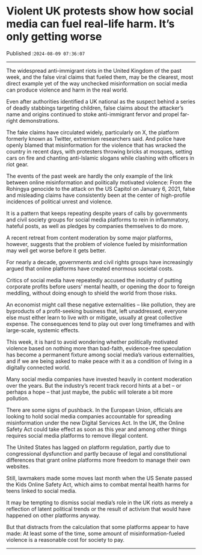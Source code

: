# Violent UK protests show how social media can fuel real-life harm. It’s only getting worse

Published :`2024-08-09 07:36:07`

---

The widespread anti-immigrant riots in the United Kingdom of the past week, and the false viral claims that fueled them, may be the clearest, most direct example yet of the way unchecked misinformation on social media can produce violence and harm in the real world.

Even after authorities identified a UK national as the suspect behind a series of deadly stabbings targeting children, false claims about the attacker’s name and origins continued to stoke anti-immigrant fervor and propel far-right demonstrations.

The fake claims have circulated widely, particularly on X, the platform formerly known as Twitter, extremism researchers said. And police have openly blamed that misinformation for the violence that has wracked the country in recent days, with protesters throwing bricks at mosques, setting cars on fire and chanting anti-Islamic slogans while clashing with officers in riot gear.

The events of the past week are hardly the only example of the link between online misinformation and politically motivated violence: From the Rohingya genocide to the attack on the US Capitol on January 6, 2021, false and misleading claims have consistently been at the center of high-profile incidences of political unrest and violence.

It is a pattern that keeps repeating despite years of calls by governments and civil society groups for social media platforms to rein in inflammatory, hateful posts, as well as pledges by companies themselves to do more.

A recent retreat from content moderation by some major platforms, however, suggests that the problem of violence fueled by misinformation may well get worse before it gets better.

For nearly a decade, governments and civil rights groups have increasingly argued that online platforms have created enormous societal costs.

Critics of social media have repeatedly accused the industry of putting corporate profits before users’ mental health, or opening the door to foreign meddling, without doing enough to shield the world from those risks.

An economist might call these negative externalities – like pollution, they are byproducts of a profit-seeking business that, left unaddressed, everyone else must either learn to live with or mitigate, usually at great collective expense. The consequences tend to play out over long timeframes and with large-scale, systemic effects.

This week, it is hard to avoid wondering whether politically motivated violence based on nothing more than bad-faith, evidence-free speculation has become a permanent fixture among social media’s various externalities, and if we are being asked to make peace with it as a condition of living in a digitally connected world.

Many social media companies have invested heavily in content moderation over the years. But the industry’s recent track record hints at a bet – or perhaps a hope – that just maybe, the public will tolerate a bit more pollution.

There are some signs of pushback. In the European Union, officials are looking to hold social media companies accountable for spreading misinformation under the new Digital Services Act. In the UK, the Online Safety Act could take effect as soon as this year and among other things requires social media platforms to remove illegal content.

The United States has lagged on platform regulation, partly due to congressional dysfunction and partly because of legal and constitutional differences that grant online platforms more freedom to manage their own websites.

Still, lawmakers made some moves last month when the US Senate passed the Kids Online Safety Act, which aims to combat mental health harms for teens linked to social media.

It may be tempting to dismiss social media’s role in the UK riots as merely a reflection of latent political trends or the result of activism that would have happened on other platforms anyway.

But that distracts from the calculation that some platforms appear to have made: At least some of the time, some amount of misinformation-fueled violence is a reasonable cost for society to pay.

---

